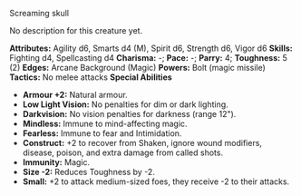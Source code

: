 Screaming skull

No description for this creature yet.

**Attributes:** Agility d6, Smarts d4 (M), Spirit d6, Strength d6, Vigor
d6
**Skills:** Fighting d4, Spellcasting d4
**Charisma:** -; **Pace:** -; **Parry:** 4; **Toughness:** 5 (2)
**Edges:** Arcane Background (Magic)
**Powers:** Bolt (magic missile)
**Tactics:** No melee attacks
**Special Abilities**
- **Armour +2:** Natural armour.
- **Low Light Vision:** No penalties for dim or dark lighting.
- **Darkvision:** No vision penalties for darkness (range 12").
- **Mindless:** Immune to mind-affecting magic.
- **Fearless:** Immune to fear and Intimidation.
- **Construct:** +2 to recover from Shaken, ignore wound modifiers,
disease, poison, and extra damage from called shots.
- **Immunity:** Magic.
- **Size -2:** Reduces Toughness by -2.
- **Small:** +2 to attack medium-sized foes, they receive -2 to their
attacks.

